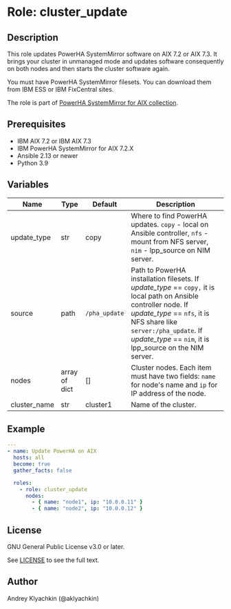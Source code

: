 # Role: cluster_update

## Description

This role updates PowerHA SystemMirror software on AIX 7.2 or AIX 7.3. It brings your cluster in unmanaged mode
and updates software consequently on both nodes and then starts the cluster software again.

You must have PowerHA SystemMirror filesets. You can download them from IBM ESS or IBM FixCentral sites.

The role is part of [PowerHA SystemMirror for AIX collection](https://power-devops.github.io/powerha_aix).

## Prerequisites

- IBM AIX 7.2 or IBM AIX 7.3
- IBM PowerHA SystemMirror for AIX 7.2.X
- Ansible 2.13 or newer
- Python 3.9

## Variables

| Name | Type | Default | Description |
| ---- | ---- | ------- | ----------- |
| update_type | str | copy | Where to find PowerHA updates. `copy` - local on Ansible controller, `nfs` - mount from NFS server, `nim` - lpp_source on NIM server. |
| source | path | `/pha_update` | Path to PowerHA installation filesets. If *update_type* == `copy,` it is local path on Ansible controller node. If *update_type* == `nfs`, it is NFS share like `server:/pha_update`. If *update_type* == `nim`, it is lpp_source on the NIM server. |
| nodes | array of dict | [] | Cluster nodes. Each item must have two fields: `name` for node's name and `ip` for IP address of the node. |
| cluster_name | str | cluster1 | Name of the cluster. |

## Example

```yaml
---
- name: Update PowerHA on AIX
  hosts: all
  become: true
  gather_facts: false

  roles:
    - role: cluster_update
      nodes:
        - { name: "node1", ip: "10.0.0.11" }
        - { name: "node2", ip: "10.0.0.12" }
```

## License

GNU General Public License v3.0 or later.

See [LICENSE](https://www.gnu.org/licenses/gpl-3.0.txt) to see the full text.


## Author

Andrey Klyachkin (@aklyachkin)
